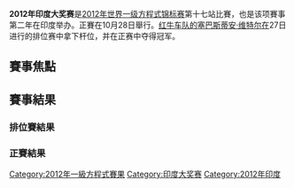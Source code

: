 **2012年印度大奖赛**是[2012年世界一级方程式锦标赛](../Page/2012年世界一级方程式锦标赛.md "wikilink")第十七站比賽，也是该项賽事第二年在印度举办。正賽在10月28日舉行。[红牛车队的](https://zh.wikipedia.org/wiki/红牛车队 "wikilink")[塞巴斯蒂安·维特尔在](https://zh.wikipedia.org/wiki/塞巴斯蒂安·维特尔 "wikilink")27日进行的排位赛中拿下杆位，并在正赛中夺得冠军。

## 賽事焦點

## 賽事結果

### 排位賽結果

### 正賽結果

[Category:2012年一級方程式賽果](https://zh.wikipedia.org/wiki/Category:2012年一級方程式賽果 "wikilink")
[Category:印度大奖赛](https://zh.wikipedia.org/wiki/Category:印度大奖赛 "wikilink")
[Category:2012年印度](https://zh.wikipedia.org/wiki/Category:2012年印度 "wikilink")